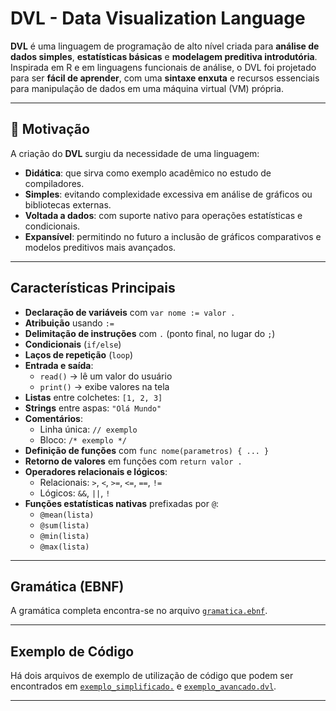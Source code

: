 # DVL - Data Visualization Language

**DVL** é uma linguagem de programação de alto nível criada para **análise de dados simples**, **estatísticas básicas** e **modelagem preditiva introdutória**.  
Inspirada em R e em linguagens funcionais de análise, o DVL foi projetado para ser **fácil de aprender**, com uma **sintaxe enxuta** e recursos essenciais para manipulação de dados em uma máquina virtual (VM) própria.

---

## 🚀 Motivação

A criação do **DVL** surgiu da necessidade de uma linguagem:

- **Didática**: que sirva como exemplo acadêmico no estudo de compiladores.  
- **Simples**: evitando complexidade excessiva em análise de gráficos ou bibliotecas externas.  
- **Voltada a dados**: com suporte nativo para operações estatísticas e condicionais.  
- **Expansível**: permitindo no futuro a inclusão de gráficos comparativos e modelos preditivos mais avançados.

---

## Características Principais

- **Declaração de variáveis** com `var nome := valor .`  
- **Atribuição** usando `:=`  
- **Delimitação de instruções** com `.` (ponto final, no lugar do `;`)  
- **Condicionais** (`if/else`)  
- **Laços de repetição** (`loop`)  
- **Entrada e saída**:  
  - `read()` → lê um valor do usuário  
  - `print()` → exibe valores na tela  
- **Listas** entre colchetes: `[1, 2, 3]`  
- **Strings** entre aspas: `"Olá Mundo"`  
- **Comentários**:  
  - Linha única: `// exemplo`  
  - Bloco: `/* exemplo */`  
- **Definição de funções** com `func nome(parametros) { ... }`  
- **Retorno de valores** em funções com `return valor .`  
- **Operadores relacionais e lógicos**:  
  - Relacionais: `>`, `<`, `>=`, `<=`, `==`, `!=`  
  - Lógicos: `&&`, `||`, `!`  
- **Funções estatísticas nativas** prefixadas por `@`:  
  - `@mean(lista)`  
  - `@sum(lista)`  
  - `@min(lista)`  
  - `@max(lista)`
 
---

## Gramática (EBNF)

A gramática completa encontra-se no arquivo [`gramatica.ebnf`](./gramatica.ebnf).  

---

## Exemplo de Código

Há dois arquivos de exemplo de utilização de código que podem ser encontrados em [`exemplo_simplificado.`](./exemplo1.vdl) e [`exemplo_avancado.dvl`](./exemplo_avancado.dvl).

---
